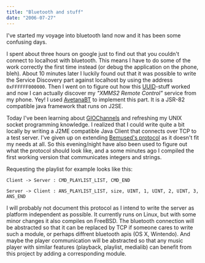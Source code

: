```yaml
---
title: "Bluetooth and stuff"
date: "2006-07-27"
---
```


I've started my voyage into bluetooth land now and it has been some confusing days.

I spent about three hours on google just to find out that you couldn't connect to localhost with bluetooth. This means I have to do some of the work correctly the first time instead (or debug the application on the phone, bleh). About 10 minutes later I luckily found out that it was possible to write the Service Discovery part against localhost by using the address `0xFFFFFF000000`. Then I went on to figure out how this [UUID][1]-stuff worked and now I can actually discover my _"XMMS2 Remote Control"_ service from my phone. Yey! I used [AvetanaBT][2] to implement this part. It is a JSR-82 compatible java framework that runs on J2SE.

Today I've been learning about [GIOChannels][3] and refreshing my UNIX socket programming knowledge. I realized that I could write quite a bit locally by writing a J2ME compatible Java Client that connects over TCP to a test server. I've given up on extending [Bemused's protocol][4] as it doesn't fit my needs at all. So this evening/night have also been used to figure out what the protocol should look like, and a some minutes ago I compiled the first working version that communicates integers and strings.

Requesting the playlist for example looks like this:

```none
Client -> Server : CMD_PLAYLIST_LIST, CMD_END

Server -> Client : ANS_PLAYLIST_LIST, size, UINT, 1, UINT, 2, UINT, 3, ANS_END
```

I will probably not document this protocol as I intend to write the server as platform independent as possible. It currently runs on Linux, but with some minor changes it also compiles on FreeBSD. The bluetooth connection will be abstracted so that it can be replaced by TCP if someone cares to write such a module, or perhaps diffrent bluetooth apis (OS X, Wintendo). And maybe the player communication will be abstracted so that any music player with similar features (playback, playlist, medialib) can benefit from this project by adding a corresponding module.

[1]: http://en.wikipedia.org/wiki/UUID
[2]: https://web.archive.org/web/20060720184638/http://sourceforge.net/projects/avetanabt/
[3]: https://web.archive.org/web/20060705075105/http://developer.gnome.org/doc/API/2.0/glib/glib-IO-Channels.html
[4]: https://web.archive.org/web/20060314091451/http://bemused.sourceforge.net/book/view/44
